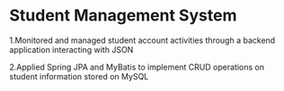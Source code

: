 # Student Management System
1.Monitored and managed student account activities through a backend application interacting with JSON 



2.Applied Spring JPA and MyBatis to implement CRUD operations on student information stored on MySQL
